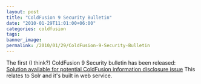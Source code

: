 ```yaml
---
layout: post
title: "ColdFusion 9 Security Bulletin"
date: "2010-01-29T11:01:00+06:00"
categories: coldfusion 
tags: 
banner_image: 
permalink: /2010/01/29/ColdFusion-9-Security-Bulletin
---
```


The first (I think?) ColdFusion 9 Security bulletin has been released: <a href="http://www.adobe.com/support/security/bulletins/apsb10-04.html">Solution available for potential ColdFusion information disclosure issue</a> This relates to Solr and it's built in web service.